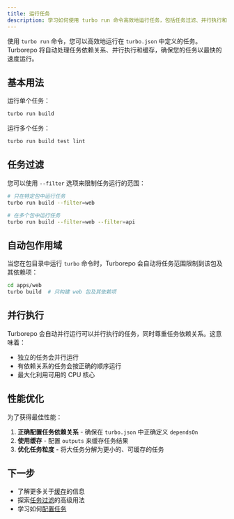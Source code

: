 ```yaml
---
title: 运行任务
description: 学习如何使用 turbo run 命令高效地运行任务，包括任务过滤、并行执行和性能优化。
---
```


使用 `turbo run` 命令，您可以高效地运行在 `turbo.json` 中定义的任务。Turborepo 将自动处理任务依赖关系、并行执行和缓存，确保您的任务以最快的速度运行。

## 基本用法

运行单个任务：

```bash
turbo run build
```

运行多个任务：

```bash
turbo run build test lint
```

## 任务过滤

您可以使用 `--filter` 选项来限制任务运行的范围：

```bash
# 只在特定包中运行任务
turbo run build --filter=web

# 在多个包中运行任务
turbo run build --filter=web --filter=api
```

## 自动包作用域

当您在包目录中运行 `turbo` 命令时，Turborepo 会自动将任务范围限制到该包及其依赖项：

```bash
cd apps/web
turbo build  # 只构建 web 包及其依赖项
```

## 并行执行

Turborepo 会自动并行运行可以并行执行的任务，同时尊重任务依赖关系。这意味着：

- 独立的任务会并行运行
- 有依赖关系的任务会按正确的顺序运行
- 最大化利用可用的 CPU 核心

## 性能优化

为了获得最佳性能：

1. **正确配置任务依赖关系** - 确保在 `turbo.json` 中正确定义 `dependsOn`
2. **使用缓存** - 配置 `outputs` 来缓存任务结果
3. **优化任务粒度** - 将大任务分解为更小的、可缓存的任务

## 下一步

- 了解更多关于[缓存](/docs/crafting-your-repository/caching)的信息
- 探索[任务过滤](/docs/core-concepts/monorepos/filtering)的高级用法
- 学习如何[配置任务](/docs/crafting-your-repository/configuring-tasks)